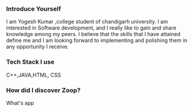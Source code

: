 ### Introduce Yourself
I am Yogesh Kumar ,college student of chandigarh university. I am interested in Software development, and I really like to gain and share knowledge among my peers.
I believe that the skills that I have attained define me and I am looking forward to implementing and polishing them in any opportunity I receive.



### Tech Stack I use
C++,JAVA,HTML, CSS

### How did I discover Zoop?
What's app
